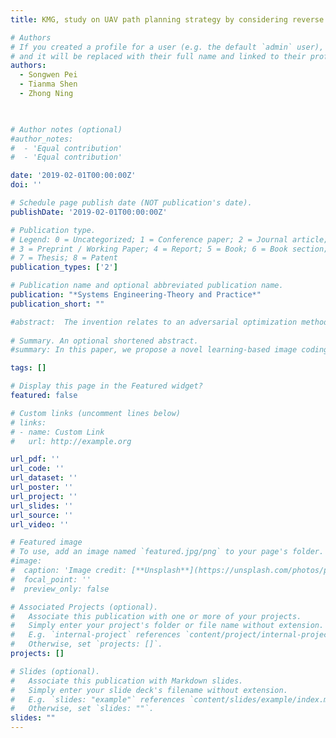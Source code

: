 ```yaml
---
title: KMG, study on UAV path planning strategy by considering reverse logistics

# Authors
# If you created a profile for a user (e.g. the default `admin` user), write the username (folder name) here
# and it will be replaced with their full name and linked to their profile.
authors:
  - Songwen Pei
  - Tianma Shen
  - Zhong Ning
   


# Author notes (optional)
#author_notes:
#  - 'Equal contribution'
#  - 'Equal contribution'

date: '2019-02-01T00:00:00Z'
doi: ''

# Schedule page publish date (NOT publication's date).
publishDate: '2019-02-01T00:00:00Z'

# Publication type.
# Legend: 0 = Uncategorized; 1 = Conference paper; 2 = Journal article;
# 3 = Preprint / Working Paper; 4 = Report; 5 = Book; 6 = Book section;
# 7 = Thesis; 8 = Patent
publication_types: ['2']

# Publication name and optional abbreviated publication name.
publication: "*Systems Engineering-Theory and Practice*"
publication_short: ""

#abstract:  The invention relates to an adversarial optimization method for the training process of generative adversarial network. According to the adversarial optimization method for the training process of generative adversarial network, the optimal transmission problem is transformed into solving the elliptic Monge-Ampere partial differential equation (MAPDE) in the generator G. To solve MAPDE of n (n>3) dimensions, the Neumann boundary conditions are improved and the discretization of MAPDE is extended to obtain the optimal mapping between a generator and a discriminator, which constitutes the adversarial network MAGAN. In the process of training the defence network, by overcoming the loss function of the optimal mapping, the defence network can obtain a maximum distance between the two measurements and obtain filtered security samples. The effective attack method of GANs is successfully established, with the precision improved by 5.3%. In addition, the MAGAN can be stably trained without adjusting hyper-parameters, so that the accuracy of target classification and recognition system for unmanned vehicle can be well improved.
  
# Summary. An optional shortened abstract.
#summary: In this paper, we propose a novel learning-based image coding system using transformer structures. Our context model codes latent representations in a channel-first order, followed by a 2D zigzag spatial order. Along with transformer structures, such context model more effectively extracts contextual information for better entropy coding. Further, we propose a transformer-based latent residual cross-attention prediction (LRCP) module to reduce the quantization error.  Compared to existing learned image compression approaches and traditional image compression methods, our proposed model achieved significantly better perceptual quality and RD performance. 

tags: []

# Display this page in the Featured widget?
featured: false

# Custom links (uncomment lines below)
# links:
# - name: Custom Link
#   url: http://example.org

url_pdf: ''
url_code: ''
url_dataset: ''
url_poster: ''
url_project: ''
url_slides: ''
url_source: ''
url_video: ''

# Featured image
# To use, add an image named `featured.jpg/png` to your page's folder.
#image:
#  caption: 'Image credit: [**Unsplash**](https://unsplash.com/photos/pLCdAaMFLTE)'
#  focal_point: ''
#  preview_only: false

# Associated Projects (optional).
#   Associate this publication with one or more of your projects.
#   Simply enter your project's folder or file name without extension.
#   E.g. `internal-project` references `content/project/internal-project/index.md`.
#   Otherwise, set `projects: []`.
projects: []

# Slides (optional).
#   Associate this publication with Markdown slides.
#   Simply enter your slide deck's filename without extension.
#   E.g. `slides: "example"` references `content/slides/example/index.md`.
#   Otherwise, set `slides: ""`.
slides: ""
---
```


